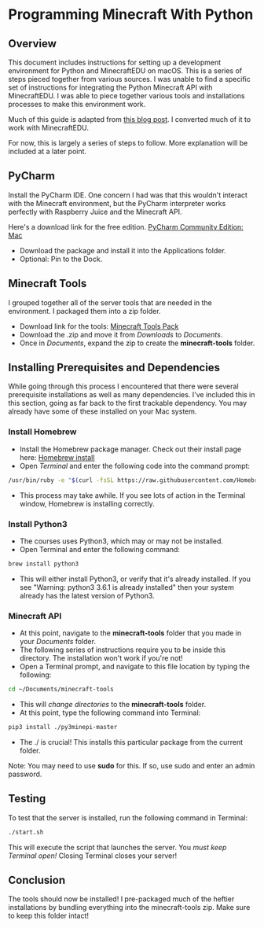 # Programming Minecraft With Python

## Overview
This document includes instructions for setting up a development environment for Python and MinecraftEDU on macOS. This is a series of steps pieced together from various sources. I was unable to find a specific set of instructions for integrating the Python Minecraft API with MinecraftEDU. I was able to piece together various tools and installations processes to make this environment work.

Much of this guide is adapted from [this blog post](https://www.epiphanydigest.com/2016/03/07/learn-to-program-with-minecraft-on-ubuntu/). I converted much of it to work with MinecraftEDU.

For now, this is largely a series of steps to follow. More explanation will be included at a later point.

## PyCharm
Install the PyCharm IDE. One concern I had was that this wouldn't interact with the Minecraft environment, but the PyCharm interpreter works perfectly with Raspberry Juice and the Minecraft API.

Here's a download link for the free edition.
[PyCharm Community Edition: Mac](https://www.jetbrains.com/pycharm/download/#section=mac)

- Download the package and install it into the Applications folder.
- Optional: Pin to the Dock.

## Minecraft Tools
I grouped together all of the server tools that are needed in the environment. I packaged them into a zip folder.

- Download link for the tools: [Minecraft Tools Pack](http://dhf-website.s3.amazonaws.com/files/minecraft-tools.zip)
- Download the .zip and move it from _Downloads_ to _Documents_.
- Once in _Documents_, expand the zip to create the **minecraft-tools** folder.

## Installing Prerequisites and Dependencies
While going through this process I encountered that there were several prerequisite installations as well as many dependencies. I've included this in this section, going as far back to the first trackable dependency. You may already have some of these installed on your Mac system.

### Install Homebrew
- Install the Homebrew package manager. Check out their install page here: [Homebrew install](https://brew.sh/)
- Open _Terminal_ and enter the following code into the command prompt:

```bash
/usr/bin/ruby -e "$(curl -fsSL https://raw.githubusercontent.com/Homebrew/install/master/install)"
```
- This process may take awhile. If you see lots of action in the Terminal window, Homebrew is installing correctly.

### Install Python3
- The courses uses Python3, which may or may not be installed.
- Open Terminal and enter the following command:
```bash
brew install python3
```
- This will either install Python3, or verify that it's already installed. If you see "Warning: python3 3.6.1 is already installed" then your system already has the latest version of Python3.

### Minecraft API

- At this point, navigate to the **minecraft-tools** folder that you made in your _Documents_ folder.
- The following series of instructions require you to be inside this directory. The installation won't work if you're not!
- Open a Terminal prompt, and navigate to this file location by typing the following:

```bash
cd ~/Documents/minecraft-tools
```
- This will _change directories_ to the **minecraft-tools** folder.
- At this point, type the following command into Terminal:

```bash
pip3 install ./py3minepi-master
```
- The ./ is crucial! This installs this particular package from the current folder.

Note: You may need to use **sudo** for this. If so, use sudo and enter an admin password.

## Testing
To test that the server is installed, run the following command in Terminal:

```bash
./start.sh
```

This will execute the script that launches the server. You _must keep Terminal open!_ Closing Terminal closes your server!

## Conclusion
The tools should now be installed! I pre-packaged much of the heftier installations by bundling everything into the minecraft-tools zip. Make sure to keep this folder intact!
